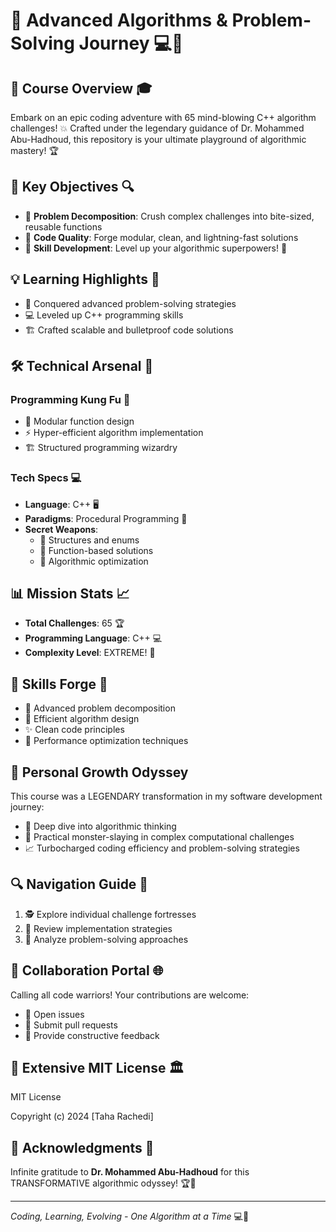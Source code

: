 # 🚀 Advanced Algorithms & Problem-Solving Journey 💻🧠

## 📘 Course Overview 🎓
Embark on an epic coding adventure with 65 mind-blowing C++ algorithm challenges! 💥 Crafted under the legendary guidance of Dr. Mohammed Abu-Hadhoud, this repository is your ultimate playground of algorithmic mastery! 🏆

## 🎯 Key Objectives 🔍
- 🧩 **Problem Decomposition**: Crush complex challenges into bite-sized, reusable functions
- 💎 **Code Quality**: Forge modular, clean, and lightning-fast solutions
- 🌟 **Skill Development**: Level up your algorithmic superpowers! 💪

## 💡 Learning Highlights 🔬
- 🚀 Conquered advanced problem-solving strategies
- 💻 Leveled up C++ programming skills
- 🏗️ Crafted scalable and bulletproof code solutions

## 🛠️ Technical Arsenal 🔧
### Programming Kung Fu 🥋
- 🧩 Modular function design
- ⚡ Hyper-efficient algorithm implementation
- 🏗️ Structured programming wizardry

### Tech Specs 💻
- **Language**: C++ 🖥️
- **Paradigms**: Procedural Programming 🧮
- **Secret Weapons**:
  - 🔬 Structures and enums
  - 🚀 Function-based solutions
  - 🔋 Algorithmic optimization

## 📊 Mission Stats 📈
- **Total Challenges**: 65 🏆
- **Programming Language**: C++ 💻
- **Complexity Level**: EXTREME! 🌋

## 🌟 Skills Forge 🔨
- 🧠 Advanced problem decomposition
- 🚀 Efficient algorithm design
- ✨ Clean code principles
- 🔬 Performance optimization techniques

## 🚀 Personal Growth Odyssey 
This course was a LEGENDARY transformation in my software development journey:
- 🌠 Deep dive into algorithmic thinking
- 🧩 Practical monster-slaying in complex computational challenges
- 📈 Turbocharged coding efficiency and problem-solving strategies


## 🔍 Navigation Guide 🧭
1. 🕵️ Explore individual challenge fortresses
2. 🧐 Review implementation strategies
3. 🔬 Analyze problem-solving approaches

## 🤝 Collaboration Portal 🌐
Calling all code warriors! Your contributions are welcome:
- 🚨 Open issues
- 🔀 Submit pull requests
- 💬 Provide constructive feedback

## 📜 Extensive MIT License 🏛️

MIT License

Copyright (c) 2024 [Taha Rachedi]


## 🙏 Acknowledgments 🌟
Infinite gratitude to **Dr. Mohammed Abu-Hadhoud** for this TRANSFORMATIVE algorithmic odyssey! 🏆🚀

---

*Coding, Learning, Evolving - One Algorithm at a Time* 💻🧠
